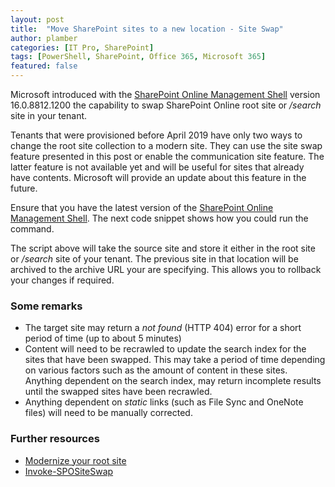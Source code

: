 ```yaml
---
layout: post
title:  "Move SharePoint sites to a new location - Site Swap"
author: plamber
categories: [IT Pro, SharePoint]
tags: [PowerShell, SharePoint, Office 365, Microsoft 365]
featured: false
---
```

Microsoft introduced with the [SharePoint Online Management Shell](/2019-08-12-Connect-to-SharePoint-Online-using-PowerShell) version 16.0.8812.1200 the capability to swap SharePoint Online root site or */search* site in your tenant.

<div class="alert success">
   Tenants that were provisioned before April 2019 have only two ways to change the root site collection to a modern site. They can use the site swap feature presented in this post or enable the communication site feature. The latter feature is not available yet and will be useful for sites that already have contents. Microsoft will provide an update about this feature in the future.
</div>

Ensure that you have the latest version of the [SharePoint Online Management Shell](/2019-08-12-Connect-to-SharePoint-Online-using-PowerShell). The next code snippet shows how you could run the command.

<script src="https://gist.github.com/plamber/08db705a52fa98edf6c2d6e4942c7813.js"></script>

The script above will take the source site and store it either in the root site or */search* site of your tenant. The previous site in that location will be archived to the archive URL your are specifying. This allows you to rollback your changes if required.

### Some remarks
- The target site may return a *not found* (HTTP 404) error for a short period of time (up to about 5 minutes)
- Content will need to be recrawled to update the search index for the sites that have been swapped. This may take a period of time depending on various factors such as the amount of content in these sites. Anything dependent on the search index, may return incomplete results until the swapped sites have been recrawled.
- Anything dependent on *static* links (such as File Sync and OneNote files) will need to be manually corrected.

### Further resources
- [Modernize your root site](https://docs.microsoft.com/en-us/sharepoint/modern-root-site)
- [Invoke-SPOSiteSwap](https://docs.microsoft.com/en-us/powershell/module/sharepoint-online/invoke-spositeswap?view=sharepoint-ps)